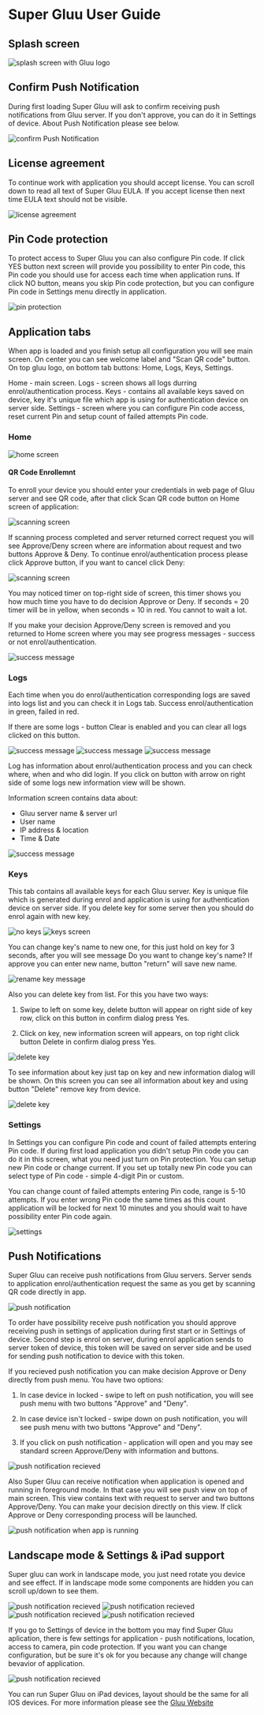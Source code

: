 # Super Gluu User Guide
## Splash screen
![splash screen with Gluu logo](../img/user-guide/launch_screen.jpg)

## Confirm Push Notification

During first loading Super Gluu will ask to confirm receiving push notifications from Gluu server. If you don't approve, you can do it in Settings of device. About Push Notification please see below.

![confirm Push Notification](../img/user-guide/push_notification_approve.jpg)

## License agreement

To continue work with application you should accept license. You can scroll down to read all text of Super Gluu EULA. If you accept license then next time EULA text should not be visible.

![license agreement](../img/user-guide/license_agreement.jpg)

## Pin Code protection

To protect access to Super Gluu you can also configure Pin code. If click YES button next screen will provide you possibility to enter Pin code, this Pin code you should use for access each time when application runs. If click NO button, means you skip Pin code protection, but you can configure Pin code in Settings menu directly in application.

![pin protection](../img/user-guide/pin_protection.jpg)

## Application tabs

When app is loaded and you finish setup all configuration you will see main screen. On center you can see welcome label and "Scan QR code" button. On top gluu logo, on bottom tab buttons: Home, Logs, Keys, Settings.

Home - main screen.
Logs - screen shows all logs durring enrol/authentication process.
Keys - contains all available keys saved on device, key it's unique file which app is using for authentication device on server side.
Settings - screen where you can configure Pin code access, reset current Pin and setup count of failed attempts Pin code.

### Home

![home screen](../img/user-guide/main_screen.jpg)

#### QR Code Enrollemnt

To enroll your device you should enter your credentials in web page of Gluu server and see QR code, after that click Scan QR code button on Home screen of application:

![scanning screen](../img/user-guide/scanning.jpg)

If scanning process completed and server returned correct request you will see Approve/Deny screen where are information about request and two buttons Approve & Deny. To continue enrol/authentication process please click Approve button, if you want to cancel click Deny:

![scanning screen](../img/user-guide/approve_deny_screen.jpg)

You may noticed timer on top-right side of screen, this timer shows you how much time you have to do decision Approve or Deny. If seconds = 20 timer will be in yellow, when seconds = 10 in red. You cannot to wait a lot.

If you make your decision Approve/Deny screen is removed and you returned to Home screen where you may see progress messages - success or not enrol/authentication.

![success message](../img/user-guide/success_message.jpg)

### Logs

Each time when you do enrol/authentication corresponding logs are saved into logs list and you can check it in Logs tab. Success enrol/authentication in green, failed in red. 

If there are some logs - button Clear is enabled and you can clear all logs clicked on this button.

![success message](../img/user-guide/no_logs.jpg) 
![success message](../img/user-guide/logs_screen.jpg) 
![success message](../img/user-guide/clear_logs_message.jpg)

Log has information about enrol/authentication process and you can check where, when and who did login. If you click on button with arrow on right side of some logs new information view will be shown.

Information screen contains data about:

- Gluu server name & server url
- User name
- IP address & location
- Time & Date

![success message](../img/user-guide/log_info.jpg)

### Keys

This tab contains all available keys for each Gluu server. Key is unique file which is generated during enrol and application is using for authentication device on server side. If you delete key for some server then you should do enrol again with new key.

![no keys](../img/user-guide/no_keys.jpg)   ![keys screen](../img/user-guide/keys_screen.jpg)

You can change key's name to new one, for this just hold on key for 3 seconds, after you will see message Do you want to change key's name? If approve you can enter new name, button "return" will save new name.

![rename key message](../img/user-guide/rename_key_message.jpg)

Also you can delete key from list. For this you have two ways:

1) Swipe to left on some key, delete button will appear on right side of key row, click on this button in confirm dialog press Yes.

2) Click on key, new information screen will appears, on top right click button Delete in confirm dialog press Yes.

![delete key](../img/user-guide/delete_key.jpg)

To see information about key just tap on key and new information dialog will be shown. On this screen you can see all information about key and using button "Delete" remove key from device.

![delete key](../img/user-guide/key_info.jpg)

### Settings

In Settings you can configure Pin code and count of failed attempts entering Pin code.
If during first load application you didn't setup Pin code you can do it in this screen, what you need just turn on Pin protection. You can setup new Pin code or change current. If you set up totally new Pin code you can select type of Pin code - simple 4-digit Pin or custom.

You can change count of failed attempts entering Pin code, range is 5-10 attempts. If you enter wrong Pin code the same times as this count application will be locked for next 10 minutes and you should wait to have possibility enter Pin code again.

![settings](../img/user-guide/settings_1.jpg)


## Push Notifications

Super Gluu can receive push notifications from Gluu servers. Server sends to application enrol/authentication request the same as you get by scanning QR code directly in app. 

![push notification](../img/user-guide/push_recieved.jpg)

To order have possibility receive push notification you should approve receiving push in settings of application during first start or in Settings of device. Second step is enrol on server, during enrol application sends to server token of device, this token will be saved on server side and be used for sending push notification to device with this token.

If you recieved push notification you can make decision Approve or Deny directly from push menu. You have two options:

1) In case device in locked - swipe to left on push notification, you will see push menu with two buttons "Approve" and "Deny".

2) In case device isn't locked - swipe down on push notification, you will see push menu with two buttons "Approve" and "Deny".

3) If you click on push notification - application will open and you may see standard screen Approve/Deny with information and buttons.

![push notification recieved](../img/user-guide/push_approve_deny.jpg)

Also Super Gluu can receive notification when application is opened and running in foreground mode. In that case you will see push view on top of main screen. This view contains text with request to server and two buttons Approve/Deny. You can make your decision directly on this view. If click Approve or Deny corresponding process will be launched.

![push notification when app is running](../img/user-guide/push_online.png)

## Landscape mode & Settings & iPad support

Super gluu can work in landscape mode, you just need rotate you device and see effect. If in landscape mode some components are hidden you can scroll up/down to see them.

![push notification recieved](../img/user-guide/home_landscape.jpg) 
![push notification recieved](../img/user-guide/logs_landscape.jpg) 
![push notification recieved](../img/user-guide/keys_landscape.jpg) 
![push notification recieved](../img/user-guide/settings_landscape.jpg)

If you go to Settings of device in the bottom you may find Super Gluu aplication, there is few settings for application - push notifications, location, access to camera, pin code protection. If you want you can change configuration, but be sure it's ok for you because any change will change bevavior of application.

![push notification recieved](../img/user-guide/settings_device.jpg)

You can run Super Gluu on iPad devices, layout should be the same for all IOS devices.
For more information please see the [Gluu Website](http://gluu.org)
